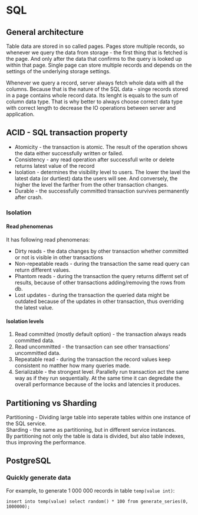 # SQL
## General architecture
Table data are stored in so called pages. Pages store multiple records, so whenever we query the data from storage - the first thing that is fetched is the page. And only after the data that confirms to the query is looked up within that page. Single page can store multiple records and depends on the settings of the underlying storage settings.

Whenever we query a record, server always fetch whole data with all the columns. Because that is the nature of the SQL data - singe records stored in a page contains whole record data. Its lenght is equals to the sum of column data type. That is why better to always choose correct data type with correct length to decrease the IO operations between server and application.

## ACID - SQL transaction property
* Atomicity - the transaction is atomic. The result of the operation shows the data either successfully written or failed.
* Consistency - any read operation after successfull write or delete returns latest value of the record
* Isolation - determines the visibility level to users. The lower the lavel the latest data (or durtiest) data the users will see. And conversely, the higher the level the farther from the other transaction changes.
* Durable - the successfully committed transaction survives permanently after crash.

### Isolation
#### Read phenomenas
It has following read phenomenas:
* Dirty reads - the data changes by other transaction whether committed or not is visible in other transactions
* Non-repeatable reads - during the transaction the same read query can return different values.
* Phantom reads - during the transaction the query returns differnt set of results, because of other transactions adding/removing the rows from db.
* Lost updates - during the transaction the queried data might be outdated because of the updates in other transaction, thus overriding the latest value.

#### Isolation levels
1. Read committed (mostly default option) - the transaction always reads committed data.
2. Read uncommitted - the transaction can see other transactions' uncommitted data.
3. Repeatable read - during the transaction the record values keep consistent no matther how many queries made.
4. Serializable - the strongest level. Parallelly run transaction act the same way as if they run sequentially. At the same time it can degredate the overall performance because of the locks and latencies it produces.

## Partitioning vs Sharding
Partitioning - Dividing large table into seperate tables within one instance of the SQL service.<br>
Sharding - the same as partitioning, but in different service instances.<br>
By partitioning not only the table is data is divided, but also table indexes, thus improving the performance.<br>

## PostgreSQL
### Quickly generate data
For example, to generate 1 000 000 records in table `temp(value int)`:
```
insert into temp(value) select random() * 100 from generate_series(0, 1000000);
```
